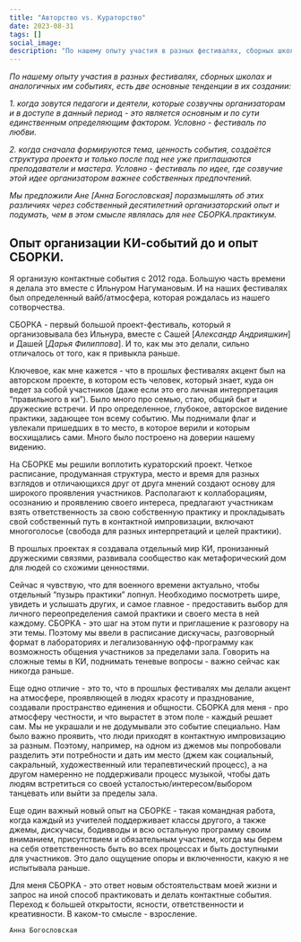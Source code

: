 ```yaml
---
title: "Авторство vs. Кураторство"
date: 2023-08-31
tags: []
social_image: 
description: "По нашему опыту участия в разных фестивалях, сборных школах и аналогичных им событиях, есть две основные тенденции в их создании&nbsp;..."
---
```


*По нашему опыту участия в разных фестивалях, сборных школах и аналогичных им событиях, есть две основные тенденции в их создании:*

*1. когда зовутся педагоги и деятели, которые созвучны организаторам и в доступе в данный период - это является основным и по сути единственным определяющим фактором. Условно - фестиваль по любви.*

*2. когда сначала формируются тема, ценность события, создаётся структура проекта и только после под нее уже приглашаются преподаватели и мастера. Условно - фестиваль по идее, где созвучие этой идее организатором важнее собственных предпочтений.*

*Мы предложили Ане [Анна Богословская] поразмышлять об этих различиях через собственный десятилетний организаторский опыт и подумать, чем в этом смысле являлась для нее СБОРКА.практикум.*


## Опыт организации КИ-событий до и опыт СБОРКИ. 

Я организую контактные события с 2012 года.
Большую часть времени я делала это вместе с Ильнуром Нагумановым.
И на наших фестивалях был определенный вайб/атмосфера, которая рождалась из нашего сотворчества.

СБОРКА - первый большой проект-фестиваль, который я организовывала без Ильнура, вместе с Сашей [*Александр Андрияшкин*] и Дашей [*Дарья Филиппова*]. И то, как мы это делали, сильно отличалось от того, как я привыкла раньше.

Ключевое, как мне кажется - что в прошлых фестивалях акцент был на авторском проекте, в котором есть человек, который знает, куда он ведет за собой участников (даже если это его личная интерпретация “правильного в ки”). Было много про семью, стаю, общий быт и дружеские встречи. И про определенное, глубокое, авторское видение практики, задающее тон всему событию. Мы поднимали флаг и увлекали пришедших в то место, в которое верили и которым восхищались сами. Много было построено на доверии нашему видению.

На СБОРКЕ мы решили воплотить кураторский проект. Четкое расписание, продуманная структура, место и время для разных взглядов и отличающихся друг от друга мнений создают основу для широкого проявления участников. Располагают к коллаборациям, осознанию и проявлению своего интереса, предлагают участникам взять ответственность за свою собственную практику и прокладывать свой собственный путь в контактной импровизации, включают многоголосье (свобода для разных интерпретаций и целей практики).

В прошлых проектах я создавала отдельный мир КИ, пронизанный дружескими связями, развивала сообщество как метафорический дом для людей со схожими ценностями.

Сейчас я чувствую, что для военного времени актуально, чтобы отдельный “пузырь практики” лопнул. Необходимо посмотреть шире, увидеть и услышать других, и самое главное - предоставить выбор для личного переопределения самой практики и своего места в ней каждому. СБОРКА - это шаг на этом пути и приглашение к разговору на эти темы. Поэтому мы ввели в расписание дискучасы, разговорный формат в лабораториях и легализованную офф-программу как возможность общения участников за пределами зала.
Говорить на сложные темы в КИ, поднимать теневые вопросы - важно сейчас как никогда раньше.

Еще одно отличие - это то, что в прошлых фестивалях мы делали акцент на атмосфере, проявляющей в людях красоту и празднование, создавали пространство единения и общности.
СБОРКА для меня - про атмосферу честности, и что вырастет в этом поле - каждый решает сам. Мы не украшали и не додумывали это событие специально. Нам было важно проявить, что люди приходят в контактную импровизацию за разным. Поэтому, например, на одном из джемов мы попробовали разделить эти потребности и дать им место (джем как социальный, сакральный, художественный или терапевтический процесс), а на другом намеренно не поддерживали процесс музыкой, чтобы дать людям встретиться со своей усталостью/интересом/выбором танцевать или выйти за пределы зала.

Еще один важный новый опыт на СБОРКЕ - такая командная работа, когда каждый из учителей поддерживает классы другого, а также джемы, дискучасы, бодивводы и всю остальную программу своим вниманием, присутствием и обязательным участием, когда мы берем на себя ответственность быть во всех процессах и быть доступными для участников. Это дало ощущение опоры и включенности, какую я не испытывала раньше.

Для меня СБОРКА - это ответ новым обстоятельствам моей жизни и запрос на иной способ практиковать и делать контактные события. Переход к большей открытости, ясности, ответственности и креативности. В каком-то смысле - взросление.


```Анна Богословская```